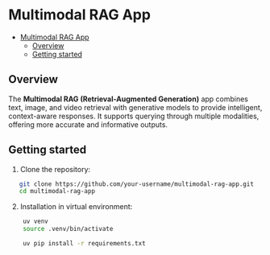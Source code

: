 # Multimodal RAG App

- [Multimodal RAG App](#multimodal-rag-app)
  - [Overview](#overview)
  - [Getting started](#getting-started)

## Overview

The **Multimodal RAG (Retrieval-Augmented Generation)** app combines text, image, and video retrieval with generative models to provide intelligent, context-aware responses. It supports querying through multiple modalities, offering more accurate and informative outputs.

## Getting started

1. Clone the repository:
```bash
   git clone https://github.com/your-username/multimodal-rag-app.git
   cd multimodal-rag-app
```

2. Installation in virtual environment:
```bash
    uv venv
    source .venv/bin/activate

    uv pip install -r requirements.txt
```
